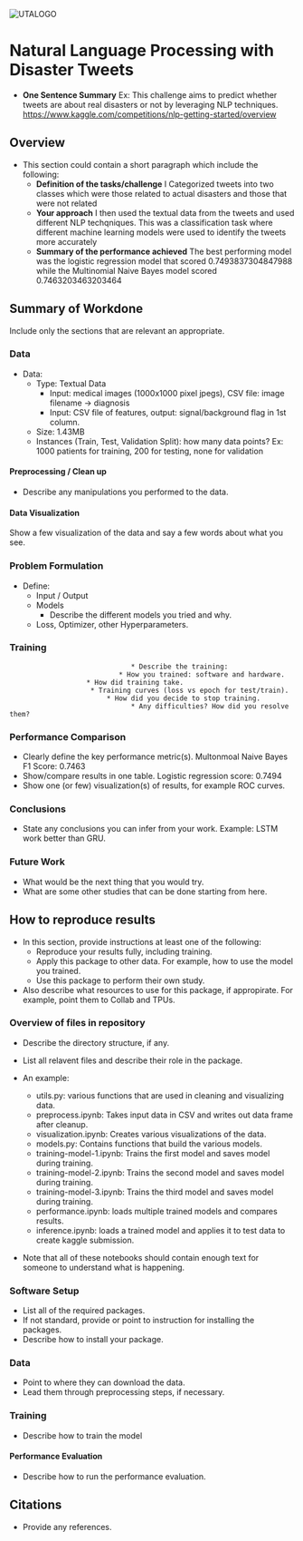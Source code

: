 
![UTALOGO](https://github.com/randolphwanjiru/DSP3402/assets/107207718/7c99a2e5-fd3b-4572-9ec4-467c24b5030b)

# Natural Language Processing with Disaster Tweets

* **One Sentence Summary** Ex: This challenge aims to predict whether tweets are about real disasters or not by leveraging NLP techniques.
https://www.kaggle.com/competitions/nlp-getting-started/overview 

## Overview

* This section could contain a short paragraph which include the following:
  * **Definition of the tasks/challenge** I Categorized tweets into two classes which were those related to actual disasters and those that were not related 
  * **Your approach** I then used the textual data from the tweets and used different NLP techqniques. This was a classification task where different machine learning models were used to identify the tweets more accurately 
  * **Summary of the performance achieved** The best performing model was the logistic regression model that scored 0.7493837304847988 while the Multinomial Naive Bayes model scored  0.7463203463203464

## Summary of Workdone

Include only the sections that are relevant an appropriate.

### Data

* Data:
  * Type: Textual Data
    * Input: medical images (1000x1000 pixel jpegs), CSV file: image filename -> diagnosis
    * Input: CSV file of features, output: signal/background flag in 1st column.
  * Size: 1.43MB
  * Instances (Train, Test, Validation Split): how many data points? Ex: 1000 patients for training, 200 for testing, none for validation

#### Preprocessing / Clean up

* Describe any manipulations you performed to the data.

#### Data Visualization

Show a few visualization of the data and say a few words about what you see.

### Problem Formulation

* Define:
  * Input / Output
  * Models
    * Describe the different models you tried and why.
  * Loss, Optimizer, other Hyperparameters.

### Training

                                  * Describe the training:
                               * How you trained: software and hardware.
                       * How did training take.
                        * Training curves (loss vs epoch for test/train).
                            * How did you decide to stop training.
                                  * Any difficulties? How did you resolve them?

### Performance Comparison

* Clearly define the key performance metric(s). Multonmoal Naive Bayes F1 Score: 0.7463
* Show/compare results in one table.            Logistic regression score: 0.7494
* Show one (or few) visualization(s) of results, for example ROC curves.

### Conclusions

* State any conclusions you can infer from your work. Example: LSTM work better than GRU.

### Future Work

* What would be the next thing that you would try.
* What are some other studies that can be done starting from here.

## How to reproduce results

* In this section, provide instructions at least one of the following:
   * Reproduce your results fully, including training.
   * Apply this package to other data. For example, how to use the model you trained.
   * Use this package to perform their own study.
* Also describe what resources to use for this package, if appropirate. For example, point them to Collab and TPUs.

### Overview of files in repository

* Describe the directory structure, if any.
* List all relavent files and describe their role in the package.
* An example:
  * utils.py: various functions that are used in cleaning and visualizing data.
  * preprocess.ipynb: Takes input data in CSV and writes out data frame after cleanup.
  * visualization.ipynb: Creates various visualizations of the data.
  * models.py: Contains functions that build the various models.
  * training-model-1.ipynb: Trains the first model and saves model during training.
  * training-model-2.ipynb: Trains the second model and saves model during training.
  * training-model-3.ipynb: Trains the third model and saves model during training.
  * performance.ipynb: loads multiple trained models and compares results.
  * inference.ipynb: loads a trained model and applies it to test data to create kaggle submission.

* Note that all of these notebooks should contain enough text for someone to understand what is happening.

### Software Setup
* List all of the required packages.
* If not standard, provide or point to instruction for installing the packages.
* Describe how to install your package.

### Data

* Point to where they can download the data.
* Lead them through preprocessing steps, if necessary.

### Training

* Describe how to train the model

#### Performance Evaluation

* Describe how to run the performance evaluation.


## Citations

* Provide any references.







